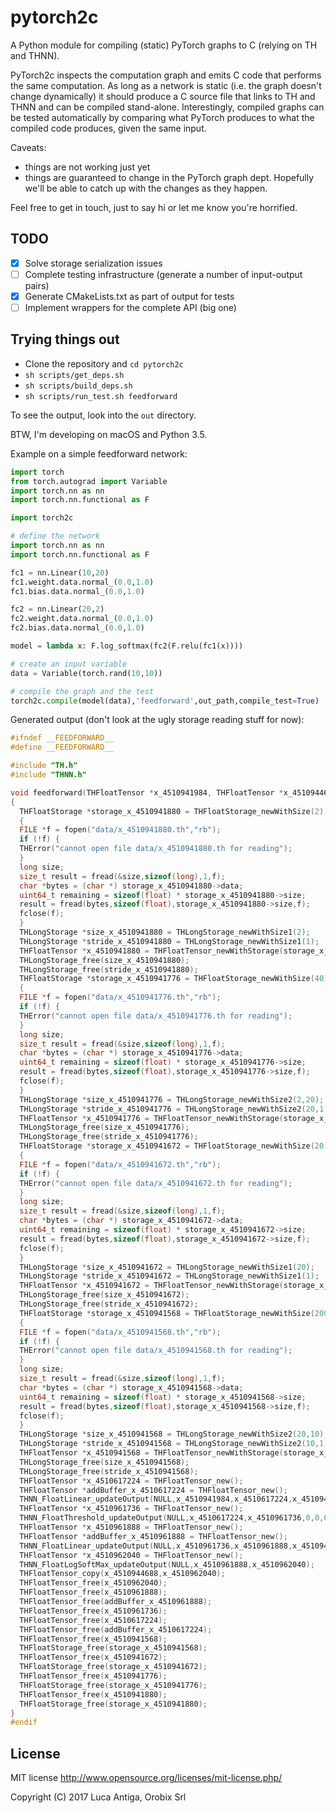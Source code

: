 # pytorch2c

A Python module for compiling (static) PyTorch graphs to C (relying on TH and THNN). 

PyTorch2c inspects the computation graph and emits C code that performs the same computation. As long as a network is static (i.e. the graph doesn't change dynamically) it should produce a C source file that links to TH and THNN and can be compiled stand-alone. Interestingly, compiled graphs can be tested automatically by comparing what PyTorch produces to what the compiled code produces, given the same input.

Caveats: 
* things are not working just yet
* things are guaranteed to change in the PyTorch graph dept. Hopefully we'll be able to catch up with the changes as they happen.

Feel free to get in touch, just to say hi or let me know you're horrified.

## TODO

* [x] Solve storage serialization issues
* [ ] Complete testing infrastructure (generate a number of input-output pairs)
* [x] Generate CMakeLists.txt as part of output for tests
* [ ] Implement wrappers for the complete API (big one)

## Trying things out

* Clone the repository and `cd pytorch2c`
* `sh scripts/get_deps.sh`
* `sh scripts/build_deps.sh`
* `sh scripts/run_test.sh feedforward`

To see the output, look into the `out` directory.

BTW, I'm developing on macOS and Python 3.5. 

Example on a simple feedforward network:
```python
import torch
from torch.autograd import Variable
import torch.nn as nn
import torch.nn.functional as F

import torch2c

# define the network
import torch.nn as nn
import torch.nn.functional as F

fc1 = nn.Linear(10,20)
fc1.weight.data.normal_(0.0,1.0)
fc1.bias.data.normal_(0.0,1.0)

fc2 = nn.Linear(20,2)
fc2.weight.data.normal_(0.0,1.0)
fc2.bias.data.normal_(0.0,1.0)

model = lambda x: F.log_softmax(fc2(F.relu(fc1(x))))

# create an input variable
data = Variable(torch.rand(10,10))

# compile the graph and the test
torch2c.compile(model(data),'feedforward',out_path,compile_test=True)
```

Generated output (don't look at the ugly storage reading stuff for now):
```C
#ifndef __FEEDFORWARD__
#define __FEEDFORWARD__

#include "TH.h"
#include "THNN.h"

void feedforward(THFloatTensor *x_4510941984, THFloatTensor *x_4510944688)
{
  THFloatStorage *storage_x_4510941880 = THFloatStorage_newWithSize(2);
  {
  FILE *f = fopen("data/x_4510941880.th","rb");
  if (!f) {
  THError("cannot open file data/x_4510941880.th for reading");
  }
  long size;
  size_t result = fread(&size,sizeof(long),1,f);
  char *bytes = (char *) storage_x_4510941880->data;
  uint64_t remaining = sizeof(float) * storage_x_4510941880->size;
  result = fread(bytes,sizeof(float),storage_x_4510941880->size,f);
  fclose(f);
  }
  THLongStorage *size_x_4510941880 = THLongStorage_newWithSize1(2);
  THLongStorage *stride_x_4510941880 = THLongStorage_newWithSize1(1);
  THFloatTensor *x_4510941880 = THFloatTensor_newWithStorage(storage_x_4510941880,0,size_x_4510941880,stride_x_4510941880);
  THLongStorage_free(size_x_4510941880);
  THLongStorage_free(stride_x_4510941880);
  THFloatStorage *storage_x_4510941776 = THFloatStorage_newWithSize(40);
  {
  FILE *f = fopen("data/x_4510941776.th","rb");
  if (!f) {
  THError("cannot open file data/x_4510941776.th for reading");
  }
  long size;
  size_t result = fread(&size,sizeof(long),1,f);
  char *bytes = (char *) storage_x_4510941776->data;
  uint64_t remaining = sizeof(float) * storage_x_4510941776->size;
  result = fread(bytes,sizeof(float),storage_x_4510941776->size,f);
  fclose(f);
  }
  THLongStorage *size_x_4510941776 = THLongStorage_newWithSize2(2,20);
  THLongStorage *stride_x_4510941776 = THLongStorage_newWithSize2(20,1);
  THFloatTensor *x_4510941776 = THFloatTensor_newWithStorage(storage_x_4510941776,0,size_x_4510941776,stride_x_4510941776);
  THLongStorage_free(size_x_4510941776);
  THLongStorage_free(stride_x_4510941776);
  THFloatStorage *storage_x_4510941672 = THFloatStorage_newWithSize(20);
  {
  FILE *f = fopen("data/x_4510941672.th","rb");
  if (!f) {
  THError("cannot open file data/x_4510941672.th for reading");
  }
  long size;
  size_t result = fread(&size,sizeof(long),1,f);
  char *bytes = (char *) storage_x_4510941672->data;
  uint64_t remaining = sizeof(float) * storage_x_4510941672->size;
  result = fread(bytes,sizeof(float),storage_x_4510941672->size,f);
  fclose(f);
  }
  THLongStorage *size_x_4510941672 = THLongStorage_newWithSize1(20);
  THLongStorage *stride_x_4510941672 = THLongStorage_newWithSize1(1);
  THFloatTensor *x_4510941672 = THFloatTensor_newWithStorage(storage_x_4510941672,0,size_x_4510941672,stride_x_4510941672);
  THLongStorage_free(size_x_4510941672);
  THLongStorage_free(stride_x_4510941672);
  THFloatStorage *storage_x_4510941568 = THFloatStorage_newWithSize(200);
  {
  FILE *f = fopen("data/x_4510941568.th","rb");
  if (!f) {
  THError("cannot open file data/x_4510941568.th for reading");
  }
  long size;
  size_t result = fread(&size,sizeof(long),1,f);
  char *bytes = (char *) storage_x_4510941568->data;
  uint64_t remaining = sizeof(float) * storage_x_4510941568->size;
  result = fread(bytes,sizeof(float),storage_x_4510941568->size,f);
  fclose(f);
  }
  THLongStorage *size_x_4510941568 = THLongStorage_newWithSize2(20,10);
  THLongStorage *stride_x_4510941568 = THLongStorage_newWithSize2(10,1);
  THFloatTensor *x_4510941568 = THFloatTensor_newWithStorage(storage_x_4510941568,0,size_x_4510941568,stride_x_4510941568);
  THLongStorage_free(size_x_4510941568);
  THLongStorage_free(stride_x_4510941568);
  THFloatTensor *x_4510617224 = THFloatTensor_new();
  THFloatTensor *addBuffer_x_4510617224 = THFloatTensor_new();
  THNN_FloatLinear_updateOutput(NULL,x_4510941984,x_4510617224,x_4510941568,x_4510941672,addBuffer_x_4510617224);
  THFloatTensor *x_4510961736 = THFloatTensor_new();
  THNN_FloatThreshold_updateOutput(NULL,x_4510617224,x_4510961736,0,0,0);
  THFloatTensor *x_4510961888 = THFloatTensor_new();
  THFloatTensor *addBuffer_x_4510961888 = THFloatTensor_new();
  THNN_FloatLinear_updateOutput(NULL,x_4510961736,x_4510961888,x_4510941776,x_4510941880,addBuffer_x_4510961888);
  THFloatTensor *x_4510962040 = THFloatTensor_new();
  THNN_FloatLogSoftMax_updateOutput(NULL,x_4510961888,x_4510962040);
  THFloatTensor_copy(x_4510944688,x_4510962040);
  THFloatTensor_free(x_4510962040);
  THFloatTensor_free(x_4510961888);
  THFloatTensor_free(addBuffer_x_4510961888);
  THFloatTensor_free(x_4510961736);
  THFloatTensor_free(x_4510617224);
  THFloatTensor_free(addBuffer_x_4510617224);
  THFloatTensor_free(x_4510941568);
  THFloatStorage_free(storage_x_4510941568);
  THFloatTensor_free(x_4510941672);
  THFloatStorage_free(storage_x_4510941672);
  THFloatTensor_free(x_4510941776);
  THFloatStorage_free(storage_x_4510941776);
  THFloatTensor_free(x_4510941880);
  THFloatStorage_free(storage_x_4510941880);
}
#endif
```

## License

MIT license http://www.opensource.org/licenses/mit-license.php/

Copyright (C) 2017 Luca Antiga, Orobix Srl

